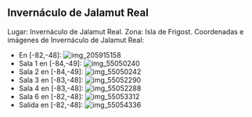 ## Invernáculo de Jalamut Real
Lugar: Invernáculo de Jalamut Real.
Zona: Isla de Frigost.
Coordenadas e imágenes de Invernáculo de Jalamut Real:
- En [-82,-48]: ![img_205915158](https://media.discordapp.net/attachments/1115311447145193482/1115348179286757507/205915158.jpg)
- Sala 1 en [-84,-49]: ![img_55050240](https://media.discordapp.net/attachments/1115311447145193482/1115361294032306247/55050240.jpg)
- Sala 2 en [-84,-49]: ![img_55050242](https://media.discordapp.net/attachments/1115311447145193482/1115361296922190016/55050242.jpg)
- Sala 3 en [-83,-48]: ![img_55052290](https://media.discordapp.net/attachments/1115311447145193482/1115361300902592542/55052290.jpg)
- Sala 4 en [-83,-48]: ![img_55052288](https://media.discordapp.net/attachments/1115311447145193482/1115361299120013443/55052288.jpg)
- Sala 6 en [-82,-48]: ![img_55053312](https://media.discordapp.net/attachments/1115311447145193482/1115361303339466903/55053312.jpg)
- Salida en [-82,-48]: ![img_55054336](https://media.discordapp.net/attachments/1115311447145193482/1115361305277251686/55054336.jpg)